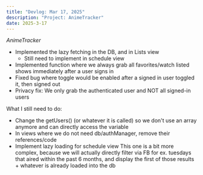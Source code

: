 ```yaml
---
title: "Devlog: Mar 17, 2025"
description: "Project: AnimeTracker"
date: 2025-3-17
---
```


*AnimeTracker*

- Implemented the lazy fetching in the DB, and in Lists view
    - Still need to implement in schedule view
- Implemented function where we always grab all favorites/watch listed shows immediately after a user signs in
- Fixed bug where toggle would be enabled after a signed in user toggled it, then signed out
- Privacy fix: We only grab the authenticated user and NOT all signed-in users

What I still need to do:
- Change the getUsers() (or whatever it is called) so we don't use an array anymore and can directly access the variable
- In views where we do not need db/authManager, remove their references/code
- Implement lazy loading for schedule view
This one is a bit more complex, because we will actually directly filter via FB for ex. tuesdays that aired within the past 6 months, and display the first of those results + whatever is already loaded into the db
